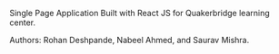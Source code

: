 Single Page Application Built with React JS for Quakerbridge learning center.

Authors: Rohan Deshpande, Nabeel Ahmed, and Saurav Mishra.